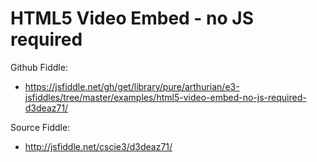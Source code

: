 # HTML5 Video Embed - no JS required

Github Fiddle:
- https://jsfiddle.net/gh/get/library/pure/arthurian/e3-jsfiddles/tree/master/examples/html5-video-embed-no-js-required-d3deaz71/

Source Fiddle:
- http://jsfiddle.net/cscie3/d3deaz71/

